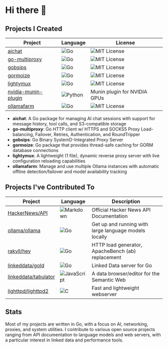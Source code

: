 # Hi there 👋

## Projects I Created

| Project | Language | License |
|---------|----------|---------|
| [aichat](https://github.com/presbrey/aichat) | ![Go](https://img.shields.io/badge/Go-00ADD8?style=flat-square&logo=go&logoColor=white) | ![MIT License](https://img.shields.io/badge/License-MIT-green.svg) |
| [go-multiproxy](https://github.com/presbrey/go-multiproxy) | ![Go](https://img.shields.io/badge/Go-00ADD8?style=flat-square&logo=go&logoColor=white) | ![MIT License](https://img.shields.io/badge/License-MIT-green.svg) |
| [gobsips](https://github.com/presbrey/gobsips) | ![Go](https://img.shields.io/badge/Go-00ADD8?style=flat-square&logo=go&logoColor=white) | ![MIT License](https://img.shields.io/badge/License-MIT-green.svg) |
| [gormoize](https://github.com/presbrey/gormoize) | ![Go](https://img.shields.io/badge/Go-00ADD8?style=flat-square&logo=go&logoColor=white) | ![MIT License](https://img.shields.io/badge/License-MIT-green.svg) |
| [lightymux](https://github.com/presbrey/lightymux) | ![Go](https://img.shields.io/badge/Go-00ADD8?style=flat-square&logo=go&logoColor=white) | ![MIT License](https://img.shields.io/badge/License-MIT-green.svg) |
| [nvidia-munin-plugin](https://github.com/presbrey/nvidia-munin-plugin) | ![Python](https://img.shields.io/badge/Python-3776AB?style=flat-square&logo=python&logoColor=white) | Munin plugin for NVIDIA GPUs |
| [ollamafarm](https://github.com/presbrey/ollamafarm) | ![Go](https://img.shields.io/badge/Go-00ADD8?style=flat-square&logo=go&logoColor=white) | ![MIT License](https://img.shields.io/badge/License-MIT-green.svg) |

- **aichat**: A Go package for managing AI chat sessions with support for message history, tool calls, and S3-compatible storage
- **go-multiproxy**: Go HTTP client w/ HTTPS and SOCKS5 Proxy Load-balancing, Failover, Retries, Authentication, and RoundTripper
- **gobsips**: Go Binary SystemD-Integrated Proxy Server
- **gormoize**: Go package that provides thread-safe caching for GORM database connections
- **lightymux**: A lightweight (1 file), dynamic reverse proxy server with live configuration reloading capabilities
- **ollamafarm**: Manage and use multiple Ollama instances with automatic offline detection/failover and model availability tracking

## Projects I've Contributed To

| Project | Language | Description |
|---------|----------|-------------|
| [HackerNews/API](https://github.com/HackerNews/API) | ![Markdown](https://img.shields.io/badge/Markdown-000000?style=flat-square&logo=markdown&logoColor=white) | Official Hacker News API Documentation |
| [ollama/ollama](https://github.com/ollama/ollama) | ![Go](https://img.shields.io/badge/Go-00ADD8?style=flat-square&logo=go&logoColor=white) | Get up and running with large language models locally |
| [rakyll/hey](https://github.com/rakyll/hey) | ![Go](https://img.shields.io/badge/Go-00ADD8?style=flat-square&logo=go&logoColor=white) | HTTP load generator, ApacheBench (ab) replacement |
| [linkeddata/gold](https://github.com/linkeddata/gold) | ![Go](https://img.shields.io/badge/Go-00ADD8?style=flat-square&logo=go&logoColor=white) | Linked Data server for Go |
| [linkeddata/tabulator](https://github.com/linkeddata/tabulator) | ![JavaScript](https://img.shields.io/badge/JavaScript-F7DF1E?style=flat-square&logo=javascript&logoColor=black) | A data browser/editor for the Semantic Web |
| [lighttpd/lighttpd2](https://github.com/lighttpd/lighttpd2) | ![C](https://img.shields.io/badge/C-A8B9CC?style=flat-square&logo=c&logoColor=white) | Fast and lightweight webserver |

## Stats

Most of my projects are written in Go, with a focus on AI, networking, proxies, and system utilities. I contribute to various open source projects ranging from API documentation to language models and web servers, with a particular interest in linked data and performance tools.
